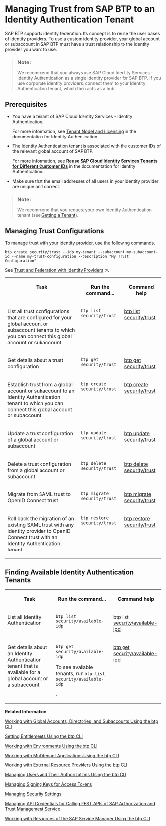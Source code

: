 <!-- loio6140107ac5da428a930cfefd73468628 -->

# Managing Trust from SAP BTP to an Identity Authentication Tenant

SAP BTP supports identity federation. Its concept is to reuse the user bases of identity providers. To use a custom identity provider, your global account or subaccount in SAP BTP must have a trust relationship to the identity provider you want to use.

> ### Note:  
> We recommend that you always use SAP Cloud Identity Services - Identity Authentication as a single identity provider for SAP BTP. If you use corporate identity providers, connect them to your Identity Authentication tenant, which then acts as a hub.



<a name="loio6140107ac5da428a930cfefd73468628__section_zmw_mz2_tvb"/>

## Prerequisites

-   You have a tenant of SAP Cloud Identity Services - Identity Authentication.

    For more information, see [Tenant Model and Licensing](https://help.sap.com/docs/IDENTITY_AUTHENTICATION/6d6d63354d1242d185ab4830fc04feb1/93160ebd2dcb40e98aadcbb9a970f2b9.html?version=Cloud) in the documentation for Identity Authentication.

-   The Identity Authentication tenant is associated with the customer IDs of the relevant global account of SAP BTP.

    For more information, see [**Reuse SAP Cloud Identity Services Tenants for Different Customer IDs**](https://help.sap.com/docs/identity-authentication/identity-authentication/reuse-sap-cloud-identity-services-tenants-for-different-customer-ids) in the documentation for Identity Authentication.

-   Make sure that the email addresses of all users in your identity provider are unique and correct.


> ### Note:  
> We recommend that you request your own Identity Authentication tenant \(see [Getting a Tenant](https://help.sap.com/docs/IDENTITY_AUTHENTICATION/6d6d63354d1242d185ab4830fc04feb1/93160ebd2dcb40e98aadcbb9a970f2b9.html#getting-a-tenant)\).



<a name="loio6140107ac5da428a930cfefd73468628__section_l1j_mgj_rhb"/>

## Managing Trust Configurations

To manage trust with your identity provider, use the following commands.

```
btp create security/trust --idp my-tenant --subaccount my-subaccount-id --name my-trust-configuration --description "My Trust Configuration"
```

See [Trust and Federation with Identity Providers](https://help.sap.com/viewer/65de2977205c403bbc107264b8eccf4b/Cloud/en-US/cb1bc8f1bd5c482e891063960d7acd78.html "When setting up accounts you need to assign users. While we provide you with your first users to get you started, your organization has identity providers that you want to integrate.") :arrow_upper_right:.


<table>
<tr>
<th valign="top">

Task

</th>
<th valign="top">

Run the command...

</th>
<th valign="top">

Command help

</th>
</tr>
<tr>
<td valign="top">

List all trust configurations that are configured for your global account or subaccount tenants to which you can connect this global account or subaccount

</td>
<td valign="top">

`btp list security/trust`

</td>
<td valign="top">

[btp list security/trust](https://help.sap.com/docs/BTP/btp-cli/btp-list-security-trust.html)

</td>
</tr>
<tr>
<td valign="top">

Get details about a trust configuration

</td>
<td valign="top">

`btp get security/trust` 

</td>
<td valign="top">

[btp get security/trust](https://help.sap.com/docs/BTP/btp-cli/btp-get-security-trust.html)

</td>
</tr>
<tr>
<td valign="top">

Establish trust from a global account or subaccount to an Identity Authentication tenant to which you can connect this global account or subaccount

</td>
<td valign="top">

`btp create security/trust`

</td>
<td valign="top">

[btp create security/trust](https://help.sap.com/docs/BTP/btp-cli/btp-create-security-trust.html)

</td>
</tr>
<tr>
<td valign="top">

Update a trust configuration of a global account or subaccount

</td>
<td valign="top">

`btp update security/trust`

</td>
<td valign="top">

[btp update security/trust](https://help.sap.com/docs/BTP/btp-cli/btp-update-security-trust.html)

</td>
</tr>
<tr>
<td valign="top">

Delete a trust configuration from a global account or subaccount

</td>
<td valign="top">

`btp delete security/trust`

</td>
<td valign="top">

[btp delete security/trust](https://help.sap.com/docs/BTP/btp-cli/btp-delete-security-trust.html)

</td>
</tr>
<tr>
<td valign="top">

Migrate from SAML trust to OpenID Connect trust

</td>
<td valign="top">

`btp migrate security/trust`

</td>
<td valign="top">

[btp migrate security/trust](https://help.sap.com/docs/btp/btp-cli-command-reference/btp-migrate-security-trust)

</td>
</tr>
<tr>
<td valign="top">

Roll back the migration of an existing SAML trust with any identity provider to OpenID Connect trust with an Identity Authentication tenant

</td>
<td valign="top">

`btp restore security/trust`

</td>
<td valign="top">

[btp restore security/trust](https://help.sap.com/docs/btp/btp-cli-command-reference/btp-restore-security-trust)

</td>
</tr>
</table>



<a name="loio6140107ac5da428a930cfefd73468628__section_vmj_cjj_rhb"/>

## Finding Available Identity Authentication Tenants


<table>
<tr>
<th valign="top">

Task

</th>
<th valign="top">

Run the command...

</th>
<th valign="top">

Command help

</th>
</tr>
<tr>
<td valign="top">

List all Identity Authentication

</td>
<td valign="top">

`btp list security/available-idp`

</td>
<td valign="top">

[btp list security/available-ipd](https://help.sap.com/docs/BTP/btp-cli/btp-list-security-available-idp.html)

</td>
</tr>
<tr>
<td valign="top">

Get details about an Identity Authentication tenant that is available for a global account or a subaccount

</td>
<td valign="top">

`btp get security/available-idp`

To see available tenants, run `btp list security/available-idp`

.

</td>
<td valign="top">

[btp get security/available-ipd](https://help.sap.com/docs/BTP/btp-cli/btp-get-security-available-idp.html)

</td>
</tr>
</table>

**Related Information**  


[Working with Global Accounts, Directories, and Subaccounts Using the btp CLI](working-with-global-accounts-directories-and-subaccounts-using-the-btp-cli-85a683e.md "Use the SAP BTP command line interface (btp CLI) to manage operations with global accounts, directories, and subaccounts.")

[Setting Entitlements Using the btp CLI](setting-entitlements-using-the-btp-cli-5af849c.md "Use the SAP BTP command line interface (btp CLI) to set entitlements to define the functionality or permissions available for users of global accounts, directories, and subaccounts.")

[Working with Environments Using the btp CLI](working-with-environments-using-the-btp-cli-48db155.md "Use the SAP BTP command line interface (btp CLI) to manage runtime environment instances in a subaccount. For example, enable the Cloud Foundry environment by creating a Cloud Foundry org (environment instance).")

[Working with Multitenant Applications Using the btp CLI](working-with-multitenant-applications-using-the-btp-cli-c1b0fcc.md "Use the SAP BTP command line interface (btp CLI) to manage the multitenant applications to which a subaccount is entitled to subscribe.")

[Working with External Resource Providers Using the btp CLI](working-with-external-resource-providers-using-the-btp-cli-48d7688.md "Use the SAP BTP command line interface (btp CLI) to get details, or to create or delete resource provider instances in a global account.")

[Managing Users and Their Authorizations Using the btp CLI](managing-users-and-their-authorizations-using-the-btp-cli-94bb593.md "User authorizations are managed by assigning role collections to users (for example, Subaccount Administrator). Use the SAP BTP command-line interface (btp CLI) to manage roles and role collections, and to assign role collections to users.")

[Managing Signing Keys for Access Tokens](managing-signing-keys-for-access-tokens-dfca1d3.md "Use the SAP BTP command line interface (btp CLI) to manage signing keys for access tokens in the subaccount.")

[Managing Security Settings](managing-security-settings-168dd75.md "Use the SAP BTP command line interface (btp CLI) to display and update the security settings for the subaccount.")

[Managing API Credentials for Calling REST APIs of SAP Authorization and Trust Management Service](managing-api-credentials-for-calling-rest-apis-of-sap-authorization-and-trust-manag-ce43eb5.md "Use the SAP BTP command line interface (btp CLI) to manage API credentials, which enable you to access the REST APIs of the SAP Authorization and Trust Management service.")

[Working with Resources of the SAP Service Manager Using the btp CLI](working-with-resources-of-the-sap-service-manager-using-the-btp-cli-fe6a53b.md "Use the SAP BTP command line interface to perform various operations related to your platforms, attached service brokers, service instances, and service bindings.")

